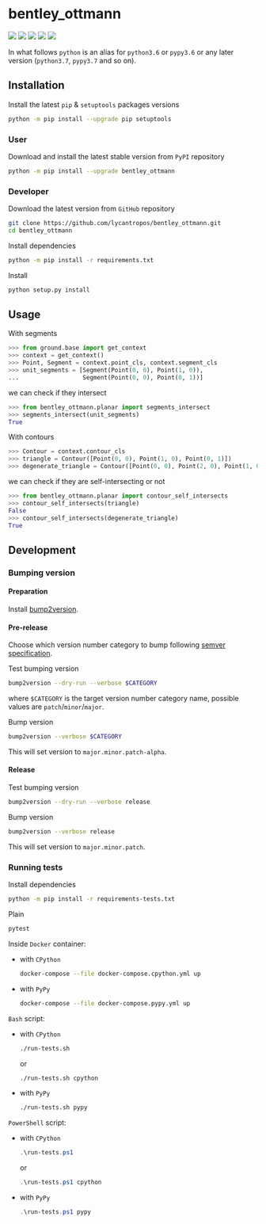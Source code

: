 bentley_ottmann
===============

[![](https://github.com/lycantropos/bentley_ottmann/workflows/CI/badge.svg?branch=master)](https://github.com/lycantropos/bentley_ottmann/actions/workflows/ci.yml "Github Actions")
[![](https://readthedocs.org/projects/bentley_ottmann/badge/?version=latest)](https://bentley-ottmann.readthedocs.io/en/latest "Documentation")
[![](https://codecov.io/gh/lycantropos/bentley_ottmann/branch/master/graph/badge.svg)](https://codecov.io/gh/lycantropos/bentley_ottmann "Codecov")
[![](https://img.shields.io/github/license/lycantropos/bentley_ottmann.svg)](https://github.com/lycantropos/bentley_ottmann/blob/master/LICENSE "License")
[![](https://badge.fury.io/py/bentley-ottmann.svg)](https://badge.fury.io/py/bentley-ottmann "PyPI")

In what follows `python` is an alias for `python3.6` or `pypy3.6`
or any later version (`python3.7`, `pypy3.7` and so on).

Installation
------------

Install the latest `pip` & `setuptools` packages versions
```bash
python -m pip install --upgrade pip setuptools
```

### User

Download and install the latest stable version from `PyPI` repository
```bash
python -m pip install --upgrade bentley_ottmann
```

### Developer

Download the latest version from `GitHub` repository
```bash
git clone https://github.com/lycantropos/bentley_ottmann.git
cd bentley_ottmann
```

Install dependencies
```bash
python -m pip install -r requirements.txt
```

Install
```bash
python setup.py install
```

Usage
-----

With segments
```python
>>> from ground.base import get_context
>>> context = get_context()
>>> Point, Segment = context.point_cls, context.segment_cls
>>> unit_segments = [Segment(Point(0, 0), Point(1, 0)), 
...                  Segment(Point(0, 0), Point(0, 1))]

```
we can check if they intersect
```python
>>> from bentley_ottmann.planar import segments_intersect
>>> segments_intersect(unit_segments)
True

```

With contours
```python
>>> Contour = context.contour_cls
>>> triangle = Contour([Point(0, 0), Point(1, 0), Point(0, 1)])
>>> degenerate_triangle = Contour([Point(0, 0), Point(2, 0), Point(1, 0)])

```
we can check if they are self-intersecting or not
```python
>>> from bentley_ottmann.planar import contour_self_intersects
>>> contour_self_intersects(triangle)
False
>>> contour_self_intersects(degenerate_triangle)
True

```

Development
-----------

### Bumping version

#### Preparation

Install
[bump2version](https://github.com/c4urself/bump2version#installation).

#### Pre-release

Choose which version number category to bump following [semver
specification](http://semver.org/).

Test bumping version
```bash
bump2version --dry-run --verbose $CATEGORY
```

where `$CATEGORY` is the target version number category name, possible
values are `patch`/`minor`/`major`.

Bump version
```bash
bump2version --verbose $CATEGORY
```

This will set version to `major.minor.patch-alpha`. 

#### Release

Test bumping version
```bash
bump2version --dry-run --verbose release
```

Bump version
```bash
bump2version --verbose release
```

This will set version to `major.minor.patch`.

### Running tests

Install dependencies
```bash
python -m pip install -r requirements-tests.txt
```

Plain
```bash
pytest
```

Inside `Docker` container:
- with `CPython`
  ```bash
  docker-compose --file docker-compose.cpython.yml up
  ```
- with `PyPy`
  ```bash
  docker-compose --file docker-compose.pypy.yml up
  ```

`Bash` script:
- with `CPython`
  ```bash
  ./run-tests.sh
  ```
  or
  ```bash
  ./run-tests.sh cpython
  ```

- with `PyPy`
  ```bash
  ./run-tests.sh pypy
  ```

`PowerShell` script:
- with `CPython`
  ```powershell
  .\run-tests.ps1
  ```
  or
  ```powershell
  .\run-tests.ps1 cpython
  ```
- with `PyPy`
  ```powershell
  .\run-tests.ps1 pypy
  ```

